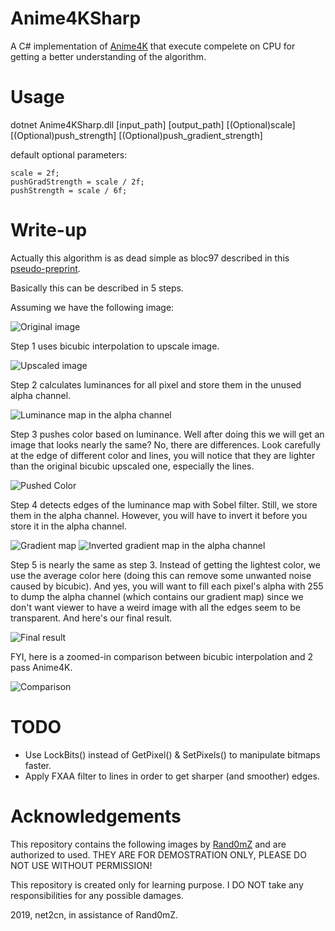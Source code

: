 # Anime4KSharp
A C# implementation of [Anime4K](https://github.com/bloc97/Anime4K) that execute compelete on CPU for getting a better understanding of the algorithm.

# Usage
dotnet Anime4KSharp.dll [input_path] [output_path] [(Optional)scale] [(Optional)push_strength] [(Optional)push_gradient_strength]

default optional parameters:
```
scale = 2f;
pushGradStrength = scale / 2f;
pushStrength = scale / 6f;
```

# Write-up
Actually this algorithm is as dead simple as bloc97 described in this [pseudo-preprint](https://github.com/bloc97/Anime4K/blob/master/Preprint.md).

Basically this can be described in 5 steps.

Assuming we have the following image:

![Original image](images/Rand0mZ_King_Downscaled_256px.png?raw=true)

Step 1 uses bicubic interpolation to upscale image.

![Upscaled image](images/Rand0mZ_King_Bicubic.png?raw=true)

Step 2 calculates luminances for all pixel and store them in the unused alpha channel.

![Luminance map in the alpha channel](images/Rand0mZ_King_Luminance.png?raw=true)

Step 3 pushes color based on luminance. Well after doing this we will get an image that looks nearly the same? No, there are differences. Look carefully at the edge of different color and lines, you will notice that they are lighter than the original bicubic upscaled one, especially the lines.

![Pushed Color](images/Rand0mZ_King_PushColor.png?raw=true)

Step 4 detects edges of the luminance map with Sobel filter. Still, we store them in the alpha channel. However, you will have to invert it before you store it in the alpha channel.

![Gradient map](images/Rand0mZ_King_Gradient.png?raw=true)
![Inverted gradient map in the alpha channel](images/Rand0mZ_King_InvertedGradient.png?raw=true)

Step 5 is nearly the same as step 3. Instead of getting the lightest color, we use the average color here (doing this can remove some unwanted noise caused by bicubic). And yes, you will want to fill each pixel's alpha with 255 to dump the alpha channel (which contains our gradient map) since we don't want viewer to have a weird image with all the edges seem to be transparent. And here's our final result.

![Final result](images/Rand0mZ_King_FinalResult.png?raw=true)

FYI, here is a zoomed-in comparison between bicubic interpolation and 2 pass Anime4K.

![Comparison](images/Comparison.png?raw=true)

# TODO
- Use LockBits() instead of GetPixel() & SetPixels() to manipulate bitmaps faster.
- Apply FXAA filter to lines in order to get sharper (and smoother) edges.

# Acknowledgements
This repository contains the following images by [Rand0mZ](https://github.com/Rand0mZharp) and are authorized to used. THEY ARE FOR DEMOSTRATION ONLY, PLEASE DO NOT USE WITHOUT PERMISSION!

This repository is created only for learning purpose. I DO NOT take any responsibilities for any possible damages.

2019, net2cn, in assistance of Rand0mZ.